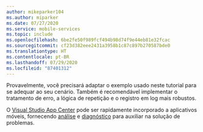 ```yaml
---
author: mikeparker104
ms.author: miparker
ms.date: 07/27/2020
ms.service: mobile-services
ms.topic: include
ms.openlocfilehash: 6be2fe50f989fcf494b98d74f9e44eb81e32fcac
ms.sourcegitcommit: cf23d382eee2431a3958b1c87c897b270587bde0
ms.translationtype: HT
ms.contentlocale: pt-BR
ms.lasthandoff: 07/29/2020
ms.locfileid: "87401312"
---
```

Provavelmente, você precisará adaptar o exemplo usado neste tutorial para se adequar ao seu cenário. Também é recomendável implementar o tratamento de erro, a lógica de repetição e o registro em log mais robustos. 

O [Visual Studio App Center](https://appcenter.ms) pode ser rapidamente incorporado a aplicativos móveis, fornecendo [análise](https://docs.microsoft.com/appcenter/analytics) e [diagnóstico](https://docs.microsoft.com/appcenter/diagnostics/) para auxiliar na solução de problemas.
